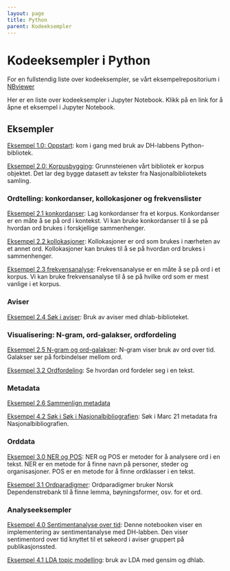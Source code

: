 ```yaml
---
layout: page
title: Python
parent: Kodeeksempler
---
```


# Kodeeksempler i Python

For en fullstendig liste over kodeeksempler, se vårt eksempelrepositorium i [NBviewer](https://nbviewer.org/github/NationalLibraryOfNorway/digital_tekstanalyse/tree/main/)

Her er en liste over kodeeksempler i Jupyter Notebook. Klikk på en link for å åpne et eksempel i Jupyter Notebook.

## Eksempler

[Eksempel 1.0: Oppstart](https://nbviewer.org/github/NationalLibraryOfNorway/digital_tekstanalyse/blob/main/1.0.Oppstart.ipynb): kom i gang med bruk av DH-labbens Python-bibliotek.

[Eksempel 2.0: Korpusbygging](https://nbviewer.org/github/NationalLibraryOfNorway/digital_tekstanalyse/blob/main/1.0.Oppstart.ipynb): Grunnsteienen vårt bibliotek er korpus objektet. Det lar deg bygge datasett av tekster fra Nasjonalbibliotekets samling.


### Ordtelling: konkordanser, kollokasjoner og frekvenslister
[Eksempel 2.1 konkordanser](https://nbviewer.org/github/NationalLibraryOfNorway/digital_tekstanalyse/blob/main/2.1.Konkordans.ipynb): Lag konkordanser fra et korpus. Konkordanser er en måte å se på ord i kontekst. Vi kan bruke konkordanser til å se på hvordan ord brukes i forskjellige sammenhenger.

[Eksempel 2.2 kollokasjoner](https://nbviewer.org/github/NationalLibraryOfNorway/digital_tekstanalyse/blob/main/2.2.Kollokasjoner.ipynb): Kollokasjoner er ord som brukes i nærheten av et annet ord. Kollokasjoner kan brukes til å se på hvordan ord brukes i sammenhenger.

[Eksempel 2.3 frekvensanalyse](https://nbviewer.org/github/NationalLibraryOfNorway/digital_tekstanalyse/blob/main/2.3.Frekvenslister.ipynb): Frekvensanalyse er en måte å se på ord i et korpus. Vi kan bruke frekvensanalyse til å se på hvilke ord som er mest vanlige i et korpus.

### Aviser
[Eksempel 2.4 Søk i aviser](https://nbviewer.org/github/NationalLibraryOfNorway/digital_tekstanalyse/blob/main/2.4.S%C3%B8k_i_aviser.ipynb): Bruk av aviser med dhlab-biblioteket.


### Visualisering: N-gram, ord-galakser, ordfordeling
[Eksempel 2.5 N-gram og ord-galakser](https://nbviewer.org/github/NationalLibraryOfNorway/digital_tekstanalyse/blob/main/2.5.n-gram_og_galakser.ipynb): N-gram viser bruk av ord over tid. Galakser ser på forbindelser mellom ord.

[Eksempel 3.2 Ordfordeling](https://nbviewer.org/github/NationalLibraryOfNorway/digital_tekstanalyse/blob/main/3.2.dispersion.ipynb): Se hvordan ord fordeler seg i en tekst.


### Metadata
[Eksempel 2.6 Sammenlign metadata](https://nbviewer.org/github/NationalLibraryOfNorway/digital_tekstanalyse/blob/main/2.6.sammenlign_metadata.ipynb)

[Eksempel 4.2 Søk i Søk i Nasjonalbibliografien](https://nbviewer.org/github/NationalLibraryOfNorway/digital_tekstanalyse/blob/main/4.2.natbib_query.ipynb): Søk i Marc 21 metadata fra Nasjonalbibliografien.

### Orddata
[Eksempel 3.0 NER og POS](https://nbviewer.org/github/NationalLibraryOfNorway/digital_tekstanalyse/blob/main/3.0.ner_og_pos.ipynb): NER og POS er metoder for å analysere ord i en tekst. NER er en metode for å finne navn på personer, steder og organisasjoner. POS er en metode for å finne ordklasser i en tekst.

[Eksempel 3.1 Ordparadigmer](https://nbviewer.org/github/NationalLibraryOfNorway/digital_tekstanalyse/blob/main/3.1.ordparadigmer.ipynb): Ordparadigmer bruker Norsk Dependenstrebank til å finne lemma, bøyningsformer, osv. for et ord.


### Analyseeksempler
[Eksempel 4.0 Sentimentanalyse over tid](https://nbviewer.org/github/NationalLibraryOfNorway/digital_tekstanalyse/blob/main/4.0.sentiment_analysis_timeseries.ipynb): Denne notebooken viser en implementering av sentimentanalyse med DH-labben. Den viser sentimentord over tid knyttet til et søkeord i aviser gruppert på publikasjonssted.

[Eksempel 4.1  LDA topic modelling](https://nbviewer.org/github/NationalLibraryOfNorway/digital_tekstanalyse/blob/main/4.1.topic_modelling_with_LDA.ipynb): bruk av LDA med gensim og dhlab.